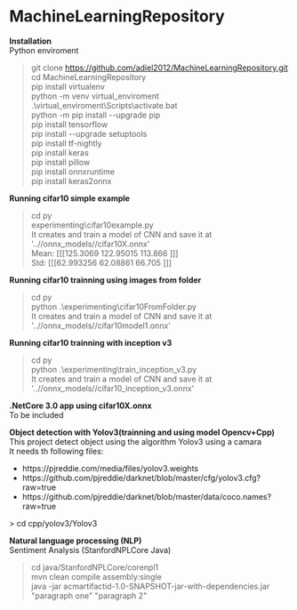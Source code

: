# MachineLearningRepository
<b>Installation</b><br/>
Python enviroment<br/>
> git clone https://github.com/adiel2012/MachineLearningRepository.git<br/>
> cd MachineLearningRepository<br/>
> pip install virtualenv<br/>
> python -m venv virtual_enviroment<br/>
> .\virtual_enviroment\Scripts\activate.bat<br/>
> python -m pip install --upgrade pip<br/>
> pip install tensorflow<br/>
> pip install --upgrade setuptools<br/>
> pip install tf-nightly<br/>
> pip install keras<br/>
> pip install pillow<br/>
> pip install onnxruntime<br/>
> pip install keras2onnx

<b>Running cifar10 simple example</b><br/>
> cd py<br/>
> experimenting\cifar10example.py<br/>
It creates and train a model of CNN and save it at '..//onnx_models//cifar10X.onnx'<br/>
Mean: [[[125.3069  122.95015 113.866  ]]]<br/>
Std:  [[[62.993256 62.08861  66.705   ]]]<br/>

<b>Running cifar10 trainning using images from folder</b><br/>
> cd py<br/>
> python .\experimenting\cifar10FromFolder.py<br/>
It creates and train a model of CNN and save it at '..//onnx_models//cifar10model1.onnx'<br/>

<b>Running cifar10 trainning with inception v3</b><br/>
> cd py<br/>
> python .\experimenting\train_inception_v3.py<br/>
It creates and train a model of CNN and save it at '..//onnx_models//cifar10_inception_v3.onnx'<br/>

<b>.NetCore 3.0 app using cifar10X.onnx</b><br/>
To be included<br/>

<b>Object detection with Yolov3(trainning and using model Opencv+Cpp)</b><br/>
This project detect object using the algorithm Yolov3 using a camara<br/>
It needs th following files:<br/>
<ul>
  <li>https://pjreddie.com/media/files/yolov3.weights</li>
  <li>https://github.com/pjreddie/darknet/blob/master/cfg/yolov3.cfg?raw=true</li>
  <li>https://github.com/pjreddie/darknet/blob/master/data/coco.names?raw=true</li>
</ul>
> cd cpp/yolov3/Yolov3<br/>

<b>Natural language processing (NLP)</b><br/>
Sentiment Analysis (StanfordNPLCore Java)<br/>
> cd java/StanfordNPLCore/corenpl1<br/>
> mvn clean compile assembly:single<br/>
> java -jar acmartifactid-1.0-SNAPSHOT-jar-with-dependencies.jar "paragraph one" "paragraph 2"<br/>
